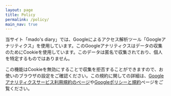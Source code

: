 ```yaml
---
layout: page
title: Policy
permalink: /policy/
main_nav: true
---
```

当サイト「mado's diary」では、Googleによるアクセス解析ツール「Googleアナリティクス」を使用しています。このGoogleアナリティクスはデータの収集のためにCookieを使用しています。このデータは匿名で収集されており、個人を特定するものではありません。

この機能はCookieを無効にすることで収集を拒否することができますので、お使いのブラウザの設定をご確認ください。この規約に関しての詳細は、[Googleアナリティクスサービス利用規約のページ](https://marketingplatform.google.com/about/analytics/terms/jp/)や[Googleポリシーと規約](https://policies.google.com/technologies/ads?hl=ja)ページをご覧ください。
